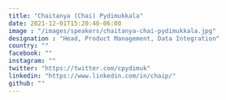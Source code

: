 ```yaml
---
title: "Chaitanya (Chai) Pydimukkala"
date: 2021-12-01T15:20:40-06:00
image : "/images/speakers/chaitanya-chai-pydimukkala.jpg"
designation : "Head, Product Management, Data Integration"
country: ""
facebook: ""
instagram: ""
twitter: "https://twitter.com/cpydimuk"
linkedin: "https://www.linkedin.com/in/chaip/"
github: ""
---
```


